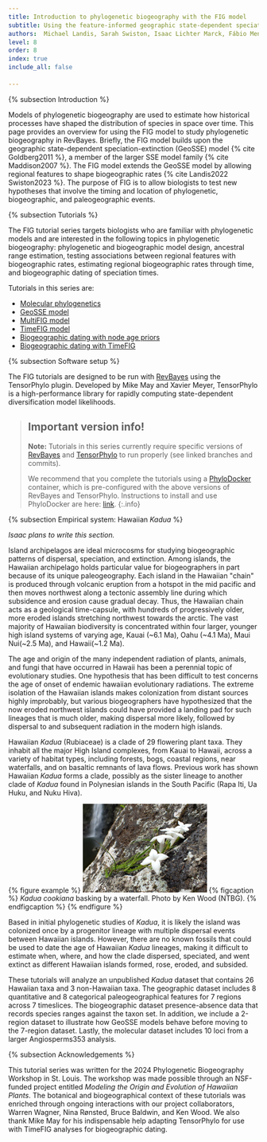 ```yaml
---
title: Introduction to phylogenetic biogeography with the FIG model
subtitle: Using the feature-informed geographic state-dependent speciation-extinction (FIG) model for phylogenetic biogeography
authors:  Michael Landis, Sarah Swiston, Isaac Lichter Marck, Fábio Mendes, Felipe Zapata
level: 8
order: 8
index: true
include_all: false

---
```


{% subsection Introduction %}

Models of phylogenetic biogeography are used to estimate how historical processes have shaped the distribution of species in space over time. This page provides an overview for using the FIG model to study phylogenetic biogeography in RevBayes. Briefly, the FIG model builds upon the geographic state-dependent speciation-extinction (GeoSSE) model {% cite Goldberg2011 %}, a member of the larger SSE model family {% cite Maddison2007 %}. The FIG model extends the GeoSSE model by allowing regional features to shape biogeographic rates {% cite Landis2022 Swiston2023 %}. The purpose of FIG is to allow biologists to test new hypotheses that involve the timing and location of phylogenetic, biogeographic, and paleogeographic events.

{% subsection Tutorials %}

The FIG tutorial series targets biologists who are familiar with phylogenetic models and are interested in the following topics in phylogenetic biogeography: phylogenetic and biogeographic model design, ancestral range estimation, testing associations between regional features with biogeographic rates, estimating regional biogeographic rates through time, and biogeographic dating of speciation times.

Tutorials in this series are:
- [Molecular phylogenetics](../timefig_dating/#molecular-phylogenetics)
- [GeoSSE model](../geosse/)
- [MultiFIG model](../multifig/)
- [TimeFIG model](../timefig_simple/)
- [Biogeographic dating with node age priors](../timefig_dating/#biogeographic-dating-with-node-calibration)
- [Biogeographic dating with TimeFIG](../timefig_dating/#biogeographic-dating-with-timefig)

{% subsection Software setup %}

The FIG tutorials are designed to be run with [RevBayes](https://github.com/revbayes/revbayes) using the TensorPhylo plugin. Developed by Mike May and Xavier Meyer, TensorPhylo is a high-performance library for rapidly computing state-dependent diversification model likelihoods.

> ## Important version info!
> **Note:** Tutorials in this series currently require specific versions of [RevBayes](https://github.com/revbayes/revbayes/commit/55c8174ea696fbd580daad8383d58f7ffd444d43) and [TensorPhylo](https://bitbucket.org/mrmay/tensorphylo/commits/daa0aed2c4acd394e2cb098b1c3706633d5b8301) to run properly (see linked branches and commits).
>
> We recommend that you complete the tutorials using a [PhyloDocker](https://hub.docker.com/r/sswiston/phylo_docker) container, which is pre-configured with the above versions of RevBayes and TensorPhylo. Instructions to install and use PhyloDocker are here: [link](https://revbayes.github.io/tutorials/docker.html).
{:.info}

{% subsection Empirical system: Hawaiian *Kadua* %}

*Isaac plans to write this section.*

Island archipelagos are ideal microcosms for studying biogeographic patterns of dispersal, speciation, and extinction. Among islands, the Hawaiian archipelago holds particular value for biogeographers in part because of its unique paleogeography. Each island in the Hawaiian "chain" is produced through volcanic eruption from a hotspot in the mid pacific and then moves northwest along a tectonic assembly line during which subsidence and erosion cause gradual decay. Thus, the Hawaiian chain acts as a geological time-capsule, with hundreds of progressively older, more eroded islands stretching northwest towards the arctic. The vast majority of Hawaiian biodiversity is concentrated within four larger, younger high island systems of varying age, Kauai (~6.1 Ma), Oahu (~4.1 Ma), Maui Nui(~2.5 Ma), and Hawaii(~1.2 Ma).

The age and origin of the many independent radiation of plants, animals, and fungi that have occurred in Hawaii has been a perennial topic of evolutionary studies. One hypothesis that has been difficult to test concerns the age of onset of endemic hawaiian evolutionary radiations. The extreme isolation of the Hawaiian islands makes colonization from distant sources highly improbably, but various biogeographers have hypothesized that the now eroded northwest islands could have provided a landing pad for such lineages that is much older, making dispersal more likely, followed by dispersal to and subsequent radiation in the modern high islands.

Hawaiian *Kadua* (Rubiaceae) is a clade of 29 flowering plant taxa. They inhabit all the major High Island complexes, from Kauai to Hawaii, across a variety of habitat types, including forests, bogs, coastal regions, near waterfalls, and on basaltic remnants of lava flows. Previous work has shown Hawaiian *Kadua* forms a clade, possibly as the sister lineage to another clade of *Kadua* found in Polynesian islands in the South Pacific (Rapa Iti, Ua Huku, and Nuku Hiva).

{% figure example %}
<img src="figures/kadua_cookiana_ken_wood.jpg" width="250">
{% figcaption %}
*Kadua cookiana* basking by a waterfall. Photo by Ken Wood (NTBG).
{% endfigcaption %}
{% endfigure %}

Based in initial phylogenetic studies of *Kadua*, it is likely the island was colonized once by a progenitor lineage with multiple dispersal events between Hawaiian islands. However, there are no known fossils that could be used to date the age of Hawaiian *Kadua* lineages, making it difficult to estimate when, where, and how the clade dispersed, speciated, and went extinct as different Hawaiian islands formed, rose, eroded, and subsided.  

These tutorials will analyze an unpublished *Kadua* dataset that contains 26 Hawaiian taxa and 3 non-Hawaiian taxa. The geographic dataset includes 8 quantitative and 8 categorical paleogeographical features for 7 regions across 7 timeslices. The biogeographic dataset presence-absence data that records species ranges against the taxon set. In addition, we include a 2-region dataset to illustrate how GeoSSE models behave before moving to the 7-region dataset. Lastly, the molecular dataset includes 10 loci from a larger Angiosperms353 analysis.

{% subsection Acknowledgements %}

This tutorial series was written for the 2024 Phylogenetic Biogeography Workshop in St. Louis. The workshop was made possible through an NSF-funded project entitled *Modeling the Origin and Evolution of Hawaiian Plants*. The botanical and biogeographical context of these tutorials was enriched through ongoing interactions with our project collaborators, Warren Wagner, Nina Rønsted, Bruce Baldwin, and Ken Wood. We also thank Mike May for his indispensable help adapting TensorPhylo for use with TimeFIG analyses for biogeographic dating. 
